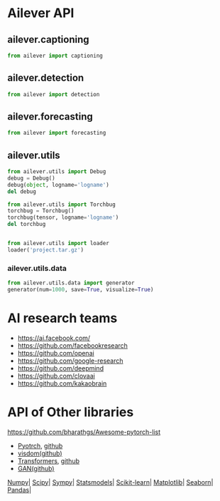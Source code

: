 # Ailever API

## ailever.captioning
```python
from ailever import captioning

```

## ailever.detection
```python
from ailever import detection

```

## ailever.forecasting
```python
from ailever import forecasting

```

## ailever.utils

```python
from ailever.utils import Debug
debug = Debug()
debug(object, logname='logname')
del debug

from ailever.utils import Torchbug
torchbug = Torchbug()
torchbug(tensor, logname='logname')
del torchbug


from ailever.utils import loader
loader('project.tar.gz')
```

### ailever.utils.data

```python
from ailever.utils.data import generator
generator(num=1000, save=True, visualize=True)
```

# AI research teams
- https://ai.facebook.com/
- https://github.com/facebookresearch
- https://github.com/openai
- https://github.com/google-research
- https://github.com/deepmind
- https://github.com/clovaai
- https://github.com/kakaobrain


# API of Other libraries
https://github.com/bharathgs/Awesome-pytorch-list

- [Pyotrch](https://pytorch.org/docs/stable/index.html), [github](https://github.com/pytorch/pytorch)
- [visdom(github)](https://github.com/facebookresearch/visdom)
- [Transformers](https://huggingface.co/transformers/index.html), [github](https://github.com/huggingface/transformers)
- [GAN(github)](https://github.com/eriklindernoren/PyTorch-GAN/tree/master/implementations)


[Numpy](https://github.com/ailever/ailever/blob/master/API.md)|
[Scipy](https://docs.scipy.org/doc/scipy/reference/)|
[Sympy](https://docs.sympy.org/latest/py-modindex.html)|
[Statsmodels](https://www.statsmodels.org/devel/api.html)|
[Scikit-learn](https://scikit-learn.org/stable/modules/classes.html#)|
[Matplotlib](https://matplotlib.org/api/index.html)|
[Seaborn](https://seaborn.pydata.org/api.html#)|
[Pandas](https://pandas.pydata.org/pandas-docs/stable/reference/index.html)|

